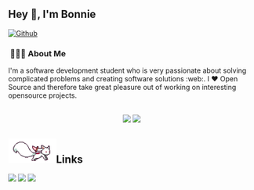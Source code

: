 ## Hey  :wave:, I'm Bonnie

[![Github](https://img.shields.io/github/followers/bonface221?label=Follow&style=social)](https://github.com/bonface221)

<h3> &nbsp;👩🏾‍💻 About Me </h3>

I'm a software development student who is very passionate about solving complicated problems and creating software solutions :web:. I :heart: Open Source and therefore take great pleasure out of working on interesting opensource projects.

<br>
<div align="center">
  <img height="170rem" width="auto" src="https://github-readme-stats.vercel.app/api?username=bonface221&show_icons=true&theme=nord&include_all_commits=true&count_private=true"/>
  <img height="170rem" width="auto"  src="https://github-readme-stats.vercel.app/api/top-langs/?username=bonface221&layout=compact&langs_count=7&theme=nord"/>
</div>

## <img height="50" src="https://github.com/bonface221/bonface221/blob/master/kyubey.gif"/>Links


[![](https://img.shields.io/badge/-linkedin-0073B1?style=flat-square)](http://linkedin.com/in/bonface-maina-a7b834235)
[![](https://img.shields.io/badge/-twitter-1C9CEA?style=flat-square)](https://twitter.com/twinbro10)
[![](https://img.shields.io/badge/Facebook-1877F2?style=flat-square)](https://www.facebook.com/bonface.maina.186)

